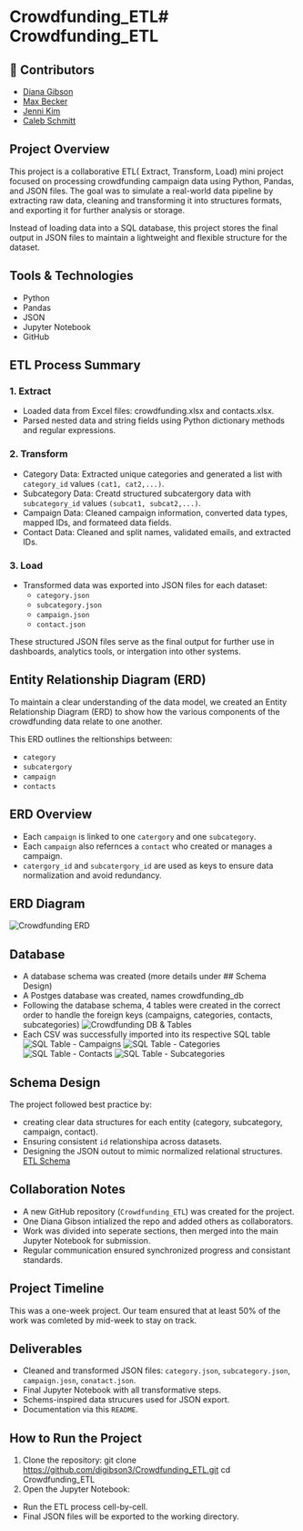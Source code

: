 # Crowdfunding_ETL# Crowdfunding_ETL

## 👥 Contributors

- [Diana Gibson](https://github.com/digibson3/Crowdfunding_ETL)  
- [Max Becker](https://github.com/participant2username)  
- [Jenni Kim](https://github.com/jennibean-k)
- [Caleb Schmitt](https://github.com/participant4username)

## Project Overview

This project is a collaborative ETL( Extract, Transform, Load) mini project focused on processing crowdfunding campaign data using Python, Pandas, and JSON files. The goal was to simulate a real-world data pipeline by extracting raw data, cleaning and transforming it into structures formats, and exporting it for further analysis or storage.

Instead of loading data into a SQL database, this project stores the final output in JSON files to maintain a lightweight and flexible structure for the dataset.

## Tools & Technologies 
* Python
* Pandas
* JSON
* Jupyter Notebook
* GitHub

## ETL Process Summary

### 1. Extract
* Loaded data from Excel files: crowdfunding.xlsx and contacts.xlsx.
* Parsed nested data and string fields using Python dictionary methods and regular expressions.

### 2. Transform
* Category Data: Extracted unique categories and generated a list with `category_id` values `(cat1, cat2,...)`.
* Subcategory Data: Creatd structured subcatergory data with `subcategory_id` values `(subcat1, subcat2,...)`.
* Campaign Data: Cleaned campaign information, converted data types, mapped IDs, and formateed data fields.
* Contact Data: Cleaned and split names, validated emails, and extracted IDs.

### 3. Load
* Transformed data was exported into JSON files for each dataset:
    * `category.json`
    * `subcategory.json`
    * `campaign.json`
    * `contact.json`

These structured JSON files serve as the final output for further use in dashboards, analytics tools, or intergation into other systems.

## Entity Relationship Diagram (ERD)

To maintain a clear understanding of the data model, we created an Entity Relationship Diagram (ERD) to show how the various components of the crowdfunding data relate to one another.

This ERD outlines the reltionships between:
* `category`
* `subcatergory`
* `campaign` 
* `contacts`

## ERD Overview
* Each `campaign` is linked to one `catergory` and one `subcategory`.
* Each `campaign` also refernces a `contact` who created or manages a campaign.
* `catergory_id` and `subcatergory_id` are used as keys to ensure data normalization and avoid redundancy.

## ERD Diagram
![Crowdfunding ERD](supporting-images/crowdfunding_ETL_ERD.png)

## Database
* A database schema was created (more details under ## Schema Design)
* A Postges database was created, names crowdfunding_db
* Following the database schema, 4 tables were created in the correct order to handle the foreign keys (campaigns, categories, contacts, subcategories)
![Crowdfunding DB & Tables](supporting-images/crowdfunding_db_tables.png)
* Each CSV was successfully imported into its respective SQL table
![SQL Table - Campaigns](supporting-images/SQL-table-campaigns.png) 
![SQL Table - Categories](supporting-images/SQL-table-categories.png) 
![SQL Table - Contacts](supporting-images/SQL-table-contacts.png) 
![SQL Table - Subcategories](supporting-images/SQL-table-subcategories.png)

## Schema Design
The project followed best practice by:
* creating clear data structures for each entity (category, subcategory, campaign, contact).
* Ensuring consistent `id` relationshipa across datasets.
* Designing the JSON outout to mimic normalized relational structures.
[ETL Schema](crowdfunding_ETL_schema.sql)

## Collaboration Notes
* A new GitHub repository (`Crowdfunding_ETL`) was created for the project.
* One Diana Gibson intialized the repo and added others as collaborators.
* Work was divided into seperate sections, then merged into the main Jupyter Notebook for submission.
* Regular communication ensured synchronized progress and consistant standards.

## Project Timeline
This was a one-week project. Our team ensured that at least 50% of the work was comleted by mid-week to stay on track.

## Deliverables
* Cleaned and transformed JSON files: `category.json`, `subcategory.json`, `campaign.josn`, `conatact.json`.
* Final Jupyter Notebook with all transformative steps.
* Schems-inspired data strucures used for JSON export.
* Documentation via this `README`.

## How to Run the Project
1. Clone the repository:
git clone https://github.com/digibson3/Crowdfunding_ETL.git
cd Crowdfunding_ETL
2. Open the Jupyter Notebook:
* Run the ETL process cell-by-cell.
* Final JSON files will be exported to the working directory.


